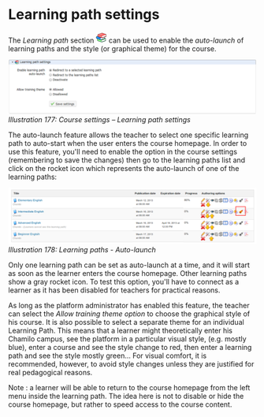 # Learning path settings

The _Learning path_ section ![](../../.gitbook/assets/graphics327.png) can be used to enable the _auto-launch_ of learning paths and the style \(or graphical theme\) for the course.

![](../../.gitbook/assets/images246.png)_Illustration 177: Course settings – Learning path settings_

The auto-launch feature allows the teacher to select one specific learning path to auto-start when the user enters the course homepage. In order to use this feature, you'll need to enable the option in the course settings \(remembering to save the changes\) then go to the learning paths list and click on the rocket icon which represents the auto-launch of one of the learning paths:

![](../../.gitbook/assets/images247.png)_Illustration 178: Learning paths - Auto-launch_

Only one learning path can be set as auto-launch at a time, and it will start as soon as the learner enters the course homepage. Other learning paths show a gray rocket icon. To test this option, you'll have to connect as a learner as it has been disabled for teachers for practical reasons.

As long as the platform administrator has enabled this feature, the teacher can select the _Allow training theme option_ to choose the graphical style of his course. It is also possible to select a separate theme for an individual Learning Path. This means that a learner might theoretically enter his Chamilo campus, see the platform in a particular visual style, \(e.g. mostly blue\), enter a course and see the style change to red, then enter a learning path and see the style mostly green... For visual comfort, it is recommended, however, to avoid style changes unless they are justified for real pedagogical reasons.

Note : a learner will be able to return to the course homepage from the left menu inside the learning path. The idea here is not to disable or hide the course homepage, but rather to speed access to the course content.

